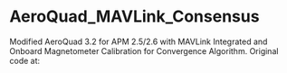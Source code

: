 # AeroQuad_MAVLink_Consensus
Modified AeroQuad 3.2 for APM 2.5/2.6 with MAVLink Integrated and Onboard Magnetometer Calibration for Convergence Algorithm.
Original code at:
